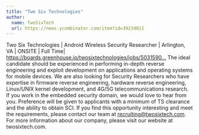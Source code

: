 ```yaml
---
title: "Two Six Technologies"
author:
  name: TwoSixTech
  url: https://news.ycombinator.com/item?id=39234011
---
```

Two Six Technologies | Android Wireless Security Researcher | Arlington, VA | ONSITE | Full Time| <a href="https:&#x2F;&#x2F;boards.greenhouse.io&#x2F;twosixtechnologies&#x2F;jobs&#x2F;5031590004" rel="nofollow">https:&#x2F;&#x2F;boards.greenhouse.io&#x2F;twosixtechnologies&#x2F;jobs&#x2F;5031590...</a> The ideal candidate should be experienced in performing in-depth reverse engineering and exploit development on applications and operating systems for mobile devices. We are also looking for Security Researchers who have expertise in firmware reverse engineering, hardware reverse engineering, Linux&#x2F;UNIX kernel development, and 4G&#x2F;5G telecommunications research. If you work in the embedded security domain, we would love to hear from you. Preference will be given to applicants with a minimum of TS clearance and the ability to obtain SCI. If you find this opportunity interesting and meet the requirements, please contact our team at recruiting@twosixtech.com. For more information about our company, please visit our website at twosixtech.com.

